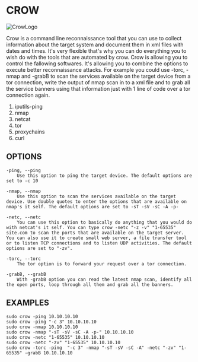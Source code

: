 # CROW
![CrowLogo](https://cdn.pixabay.com/photo/2017/01/31/17/00/animal-2025562_960_720.png)

Crow is a command line reconnaissance tool that you can use to collect information about the target system and document them in xml files with dates and times. It's very flexible that's why you can do everything you to wish do with the tools that are automated by crow. Crow is allowing you to control the fallowing softwares. It's allowing you to combine the options to execute better reconnaissance attacks. For example you could use -torc, -nmap and -grabB to scan the services available on the target device from a tor connection, write the output of nmap scan in to a xml file and to grab all the service banners using that information just with 1 line of code over a tor connection again.
 
1) iputils-ping 
2) nmap 
3) netcat
4) tor
5) proxychains 
6) curl

## OPTIONS

    -ping, --ping 
		Use this option to ping the target device. The default options are set to -c 10

    -nmap, --nmap
		Use this option to scan the services available on the target device. Use double quotes to enter the options that are available on nmap's it self. The default options are set to -sT -sV -sC -A -p-

    -netc, --netc
		You can use this option to basically do anything that you would do with netcat's it self. You can type crow -netc "-z -v" "1-65535" site.com to scan the ports that are available on the target server. You can also use it to create small web server, a file transfer tool or to listen TCP connections and to listen UDP activities. The default options are set to "-zv".

    -torc, --torc
		The tor option is to forward your request over a tor connection.
	
    -grabB, --grabB
		With -grabB option you can read the latest nmap scan, identify all the open ports, loop through all them and grab all the banners.

## EXAMPLES
	sudo crow -ping 10.10.10.10
	sudo crow -ping "-c 3" 10.10.10.10
	sudo crow -nmap 10.10.10.10
	sudo crow -nmap "-sT -sV -sC -A -p-" 10.10.10.10
	sudo crow -netc "1-65535" 10.10.10.10
	sudo crow -netc "-zv" "1-65535" 10.10.10.10
	sudo crow -torc -ping  "-c 3" -nmap "-sT -sV -sC -A" -netc "-zv" "1-65535" -grabB 10.10.10.10
